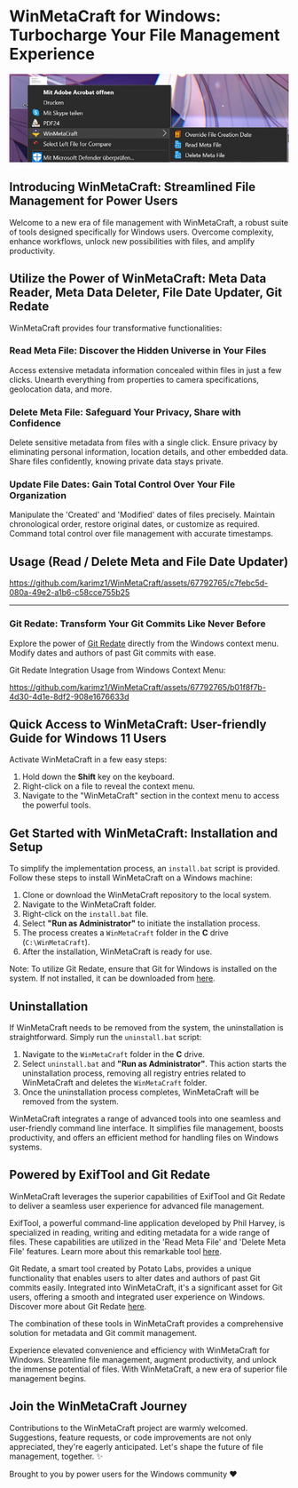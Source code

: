# WinMetaCraft for Windows: Turbocharge Your File Management Experience

![Windows File Management Tools](./github/assets/winMetaCraft_context.jpg)

## Introducing WinMetaCraft: Streamlined File Management for Power Users

Welcome to a new era of file management with WinMetaCraft, a robust suite of tools designed specifically for Windows users. Overcome complexity, enhance workflows, unlock new possibilities with files, and amplify productivity.

## Utilize the Power of WinMetaCraft: Meta Data Reader, Meta Data Deleter, File Date Updater, Git Redate

WinMetaCraft provides four transformative functionalities:

### Read Meta File: Discover the Hidden Universe in Your Files

Access extensive metadata information concealed within files in just a few clicks. Unearth everything from properties to camera specifications, geolocation data, and more.

### Delete Meta File: Safeguard Your Privacy, Share with Confidence

Delete sensitive metadata from files with a single click. Ensure privacy by eliminating personal information, location details, and other embedded data. Share files confidently, knowing private data stays private.

### Update File Dates: Gain Total Control Over Your File Organization

Manipulate the 'Created' and 'Modified' dates of files precisely. Maintain chronological order, restore original dates, or customize as required. Command total control over file management with accurate timestamps.

## Usage (Read / Delete Meta and File Date Updater)


https://github.com/karimz1/WinMetaCraft/assets/67792765/c7febc5d-080a-49e2-a1b6-c58cce755b25






------

### Git Redate: Transform Your Git Commits Like Never Before





Explore the power of [Git Redate](https://github.com/PotatoLabs/git-redate) directly from the Windows context menu. Modify dates and authors of past Git commits with ease.

Git Redate Integration Usage from Windows Context Menu:


https://github.com/karimz1/WinMetaCraft/assets/67792765/b01f8f7b-4d30-4d1e-8df2-908e1676633d




## Quick Access to WinMetaCraft: User-friendly Guide for Windows 11 Users

Activate WinMetaCraft in a few easy steps:

1. Hold down the **Shift** key on the keyboard.
2. Right-click on a file to reveal the context menu.
3. Navigate to the "WinMetaCraft" section in the context menu to access the powerful tools.

## Get Started with WinMetaCraft: Installation and Setup

To simplify the implementation process, an `install.bat` script is provided. Follow these steps to install WinMetaCraft on a Windows machine:

1. Clone or download the WinMetaCraft repository to the local system.
2. Navigate to the WinMetaCraft folder.
3. Right-click on the `install.bat` file.
4. Select **"Run as Administrator"** to initiate the installation process.
5. The process creates a `WinMetaCraft` folder in the **C** drive (`C:\WinMetaCraft`).
6. After the installation, WinMetaCraft is ready for use.

Note: To utilize Git Redate, ensure that Git for Windows is installed on the system. If not installed, it can be downloaded from [here](https://gitforwindows.org/).

## Uninstallation

If WinMetaCraft needs to be removed from the system, the uninstallation is straightforward. Simply run the `uninstall.bat` script:

1. Navigate to the `WinMetaCraft` folder in the **C** drive.
2. Select `uninstall.bat` and **"Run as Administrator"**. This action starts the uninstallation process, removing all registry entries related to WinMetaCraft and deletes the `WinMetaCraft` folder.
3. Once the uninstallation process completes, WinMetaCraft will be removed from the system.

WinMetaCraft integrates a range of advanced tools into one seamless and user-friendly command line interface. It simplifies file management, boosts productivity, and offers an efficient method for handling files on Windows systems.

## Powered by ExifTool and Git Redate

WinMetaCraft leverages the superior capabilities of ExifTool and Git Redate to deliver a seamless user experience for advanced file management.

ExifTool, a powerful command-line application developed by Phil Harvey, is specialized in reading, writing and editing metadata for a wide range of files. These capabilities are utilized in the 'Read Meta File' and 'Delete Meta File' features. Learn more about this remarkable tool [here](https://exiftool.org/).

Git Redate, a smart tool created by Potato Labs, provides a unique functionality that enables users to alter dates and authors of past Git commits easily. Integrated into WinMetaCraft, it's a significant asset for Git users, offering a smooth and integrated user experience on Windows. Discover more about Git Redate [here](https://github.com/PotatoLabs/git-redate).

The combination of these tools in WinMetaCraft provides a comprehensive solution for metadata and Git commit management.

Experience elevated convenience and efficiency with WinMetaCraft for Windows. Streamline file management, augment productivity, and unlock the immense potential of files. With WinMetaCraft, a new era of superior file management begins.

## Join the WinMetaCraft Journey

Contributions to the WinMetaCraft project are warmly welcomed. Suggestions, feature requests, or code improvements are not only appreciated, they're eagerly anticipated. Let's shape the future of file management, together. ✨

Brought to you by power users for the Windows community ❤️
